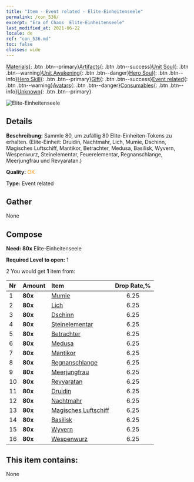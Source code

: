 ```yaml
---
title: "Item - Event related - Elite-​Einheitenseele"
permalink: /con_536/
excerpt: "Era of Chaos  Elite-​Einheitenseele"
last_modified_at: 2021-06-22
locale: de
ref: "con_536.md"
toc: false
classes: wide
---
```

 [Materials](/ItemsDE/){: .btn .btn--primary}[Artifacts](/ItemsDE/Artifacts/){: .btn .btn--success}[Unit Soul](/ItemsDE/UnitSoul/){: .btn .btn--warning}[Unit Awakening](/ItemsDE/UnitAwakening/){: .btn .btn--danger}[Hero Soul](/ItemsDE/HeroSoul/){: .btn .btn--info}[Hero Skill](/ItemsDE/HeroSkill/){: .btn .btn--primary}[Gift](/ItemsDE/Gift/){: .btn .btn--success}[Event related](/ItemsDE/Events/){: .btn .btn--warning}[Avatars](/ItemsDE/Avatars/){: .btn .btn--danger}[Consumables](/ItemsDE/Consumables/){: .btn .btn--info}[Unknown](/ItemsDE/Unknown/){: .btn .btn--primary}

 ![Elite-​Einheitenseele](/images/t/i_10022.png)

## Details
 **Beschreibung:** Sammle 80, um zufällig 80 Elite-Einheiten-Tokens zu erhalten. (Elite-Einheit: Druidin, Nachtmahr, Lich, Mumie, Dschinn, Magisches Luftschiff, Mantikor, Betrachter, Medusa, Basilisk, Wyvern, Wespenwurz, Steinelementar, Feuerelementar, Regnanschlange, Meerjungfrau und Revyaratan.)

 **Quality:** <span style="color: #FF8C00">OK</span>

 **Type:** Event related

## Gather

  None

## Compose

 **Need: 80x** Elite-​Einheitenseele

 **Required Level to open:** 1

 2 You would get **1** item  from:

  | Nr | Amount |     Item    | Drop Rate,% |
  |:---|:-------|:------------|:---------:|
  | 1 |  **80x** | [Mumie](/ItemsDE/unt_215/) | 6.25 | 
  | 2 |  **80x** | [Lich](/ItemsDE/unt_212/) | 6.25 | 
  | 3 |  **80x** | [Dschinn](/ItemsDE/unt_239/) | 6.25 | 
  | 4 |  **80x** | [Steinelementar](/ItemsDE/unt_266/) | 6.25 | 
  | 5 |  **80x** | [Betrachter](/ItemsDE/unt_246/) | 6.25 | 
  | 6 |  **80x** | [Medusa](/ItemsDE/unt_247/) | 6.25 | 
  | 7 |  **80x** | [Mantikor](/ItemsDE/unt_249/) | 6.25 | 
  | 8 |  **80x** | [Regnanschlange](/ItemsDE/unt_276/) | 6.25 | 
  | 9 |  **80x** | [Meerjungfrau](/ItemsDE/unt_277/) | 6.25 | 
  | 10 |  **80x** | [Revyaratan](/ItemsDE/unt_280/) | 6.25 | 
  | 11 |  **80x** | [Druidin](/ItemsDE/unt_206/) | 6.25 | 
  | 12 |  **80x** | [Nachtmahr](/ItemsDE/unt_233/) | 6.25 | 
  | 13 |  **80x** | [Magisches Luftschiff](/ItemsDE/unt_242/) | 6.25 | 
  | 14 |  **80x** | [Basilisk](/ItemsDE/unt_256/) | 6.25 | 
  | 15 |  **80x** | [Wyvern](/ItemsDE/unt_258/) | 6.25 | 
  | 16 |  **80x** | [Wespenwurz](/ItemsDE/unt_260/) | 6.25 | 


## This item contains:

  None

